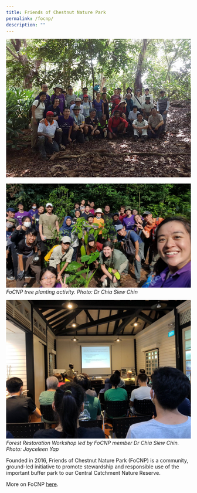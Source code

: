 ```yaml
---
title: Friends of Chestnut Nature Park
permalink: /focnp/
description: ""
---
```

![Alt text for image on Isomer site](/images/Friends%20of%20CNP.jpg)

![](/images/focnp_tree%20planting%20led%20by%20focnp_chuasiewchin.jpg)
*FoCNP tree planting activity. Photo: Dr Chia Siew Chin*

![](/images/focnp_forest%20restoration%20workshop%20led%20by%20focnp%20member%20dr%20chua%20siew%20chin_joyceleenyap.jpg)
*Forest Restoration Workshop led by FoCNP member Dr Chia Siew Chin. Photo: Joyceleen Yap*

Founded in 2016, Friends of Chestnut Nature Park (FoCNP) is a community, ground-led initiative to promote stewardship and responsible use of the important buffer park to our Central Catchment Nature Reserve.

More on FoCNP [here](https://www.facebook.com/friendsofchestnut/).